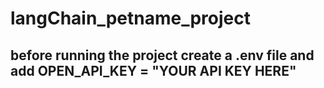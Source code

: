 ﻿# langChain_petname_project
## before running the project create a .env file and add OPEN_API_KEY = "YOUR API KEY HERE"
